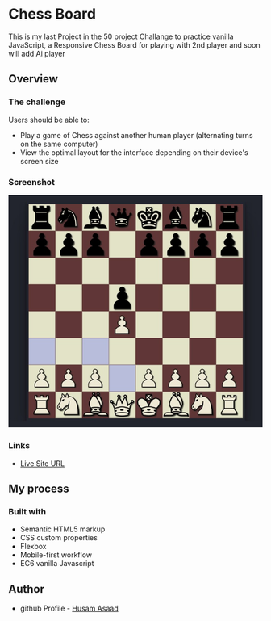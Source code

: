 # Chess Board

This is my last Project in the 50 project Challange to practice vanilla JavaScript, a Responsive Chess Board for playing with 2nd player and soon will add Ai player

## Overview

### The challenge

Users should be able to:

- Play a game of Chess against another human player (alternating turns on the same computer)
- View the optimal layout for the interface depending on their device's screen size

### Screenshot

![](./screenshot.png)

### Links

- [Live Site URL](https://husamasaad.github.io/chessboard/)

## My process

### Built with

- Semantic HTML5 markup
- CSS custom properties
- Flexbox
- Mobile-first workflow
- EC6 vanilla Javascript

## Author

- github Profile - [Husam Asaad](https://github.com/husamasaad)
